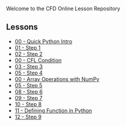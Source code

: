 
Welcome to the CFD Online Lesson Repository

Lessons
-------

* [00 - Quick Python Intro](http://nbviewer.ipython.org/urls/bitbucket.org/cfdpython/cfd-python-class/raw/master/lessons/00%2520-%2520Quick%2520Python%2520Intro.ipynb)
* [01 - Step 1](http://nbviewer.ipython.org/urls/bitbucket.org/cfdpython/cfd-python-class/raw/master/lessons/01%2520-%2520Step%25201.ipynb)
* [02 - Step 2](http://nbviewer.ipython.org/urls/bitbucket.org/cfdpython/cfd-python-class/raw/master/lessons/02%2520-%2520Step%25202.ipynb)
* [00 - CFL Condition](http://nbviewer.ipython.org/urls/bitbucket.org/cfdpython/cfd-python-class/raw/master/lessons/03%2520-%2520CFL%2520Condition.ipynb)
* [03 - Step 3](http://nbviewer.ipython.org/urls/bitbucket.org/cfdpython/cfd-python-class/raw/master/lessons/04%2520-%2520Step%25203.ipynb)
* [05 - Step 4](http://nbviewer.ipython.org/urls/bitbucket.org/cfdpython/cfd-python-class/raw/master/lessons/05%2520-%2520Step%25204.ipynb)
* [00 - Array Operations with NumPy](http://nbviewer.ipython.org/urls/bitbucket.org/cfdpython/cfd-python-class/raw/master/lessons/06%2520-%2520Array%2520Operations%2520with%2520NumPy.ipynb)
* [05 - Step 5](http://nbviewer.ipython.org/urls/bitbucket.org/cfdpython/cfd-python-class/raw/master/lessons/07%2520-%2520Step%25205.ipynb)
* [08 - Step 6](http://nbviewer.ipython.org/urls/bitbucket.org/cfdpython/cfd-python-class/raw/master/lessons/08%2520-%2520Step%25206.ipynb)
* [09 - Step 7](http://nbviewer.ipython.org/urls/bitbucket.org/cfdpython/cfd-python-class/raw/master/lessons/09%2520-%2520Step%25207.ipynb)
* [10 - Step 8](http://nbviewer.ipython.org/urls/bitbucket.org/cfdpython/cfd-python-class/raw/master/lessons/10%2520-%2520Step%25208.ipynb)
* [11 - Defining Function in Python](http://nbviewer.ipython.org/urls/bitbucket.org/cfdpython/cfd-python-class/raw/master/lessons/11%2520-%2520Defining%2520Function%2520in%2520Python.ipynb)
* [12 - Step 9](http://nbviewer.ipython.org/urls/bitbucket.org/cfdpython/cfd-python-class/raw/master/lessons/12%2520-%2520Step%25209.ipynb)
